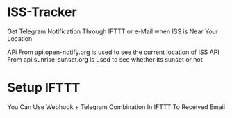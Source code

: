 # ISS-Tracker
Get Telegram Notification Through IFTTT or e-Mail when ISS is Near Your Location

APi From api.open-notify.org is used to see the current location of ISS
API From api.sunrise-sunset.org is used to see whether its sunset or not

# Setup IFTTT
You Can Use Webhook + Telegram Combination In IFTTT To Received Email
